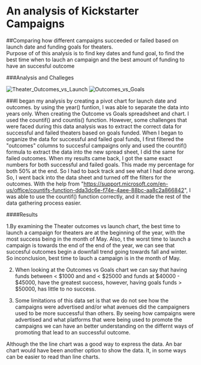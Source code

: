 # An analysis of Kickstarter Campaigns

##Comparing how different campaigns succeeded or failed  based on launch date and funding goals for theaters.  
Purpose of of this analysis is to find key dates and fund goal, to find the best time when to lauch an campaign and the best amount of funding to have an succesful outcome

###Analysis and Challeges


![Theater_Outcomes_vs_Launch](https://user-images.githubusercontent.com/117749494/202919656-b47f5b3d-0cd6-4761-bbce-cfaf3209efd7.PNG)
![Outcomes_vs_Goals](https://user-images.githubusercontent.com/117749494/202929781-7d94dd21-1537-483f-9d8d-e1b339278733.PNG)



###I began my analysis by creating a pivot chart for launch date and outcomes. by using the year() funtion, I was able to separate the data into years only. When creating the Outcome vs Goals spreadsheet and chart. I used the countif() and countis() function. However, some challenges that were faced during this data analysis was to extract the correct data for successful and failed theaters based on goals funded. When I began to organize the data for successful and failed goal funds, I first filtered the "outcomes" columns to succesful campaigns only and used the countif() formula to extract the data into the new spread sheet, I did the same for failed outcomes. When my results came back, I got the same exact numbers for both successful and failed goals. This made my percentage for both 50% at the end. So I had to back track and see what I had done wrong. So, I went back into the data sheet and turned off the filters for the outcomes. With the help from "https://support.microsoft.com/en-us/office/countifs-function-dda3dc6e-f74e-4aee-88bc-aa8c2a866842", I was able to use the countif() function correctly, and it made the rest of the data gathering process easier. 

####Results

1.By examining the Theater outcomes vs launch chart, the best time to launch a campaign for theaters are at the beginning of the year, with the most success being in the month of May. Also, t the worst time to launch a campaign is towards the end of the end of the year, we can see that succesful outcomes begin a downfall trend going towards fall and winter. So inconclusion, best time to lauch a campaign is in the month of May. 

2. When looking at the Outcomes vs Goals chart we can say that having funds between < $1000 and and < $25000 and funds at $40000 - $45000, have the greatest success, however, having goals funds > $50000, has little to no success.

3. Some limitations of this data set is that we do not see how the campaigns were advertised and/or what avenues did the campaigners used to be more successful than others. By seeing how campaigns were advertised and what platforms that were being used to promote the campaigns we can have an better understanding on the differnt ways of promoting that lead to an successful outcome.

Although the the line chart was a good way to express the data. An bar chart would have been another option to show the data. It, in some ways can be easier to read than line charts.
